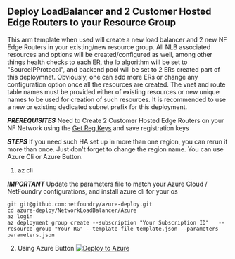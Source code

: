 
## Deploy LoadBalancer and 2 Customer Hosted Edge Routers to your Resource Group
This arm template when used will create a new load balancer and 2 new NF Edge Routers in your existing/new resource group. All NLB associated resources and options will be created/configured as well, among other things health checks to each ER, the lb algorithm will be set to "SourceIPProtocol", and backend pool will be set to 2 ERs created part of this deploymnet. Obviously, one can add more ERs or change any configuration option once all the resources are created. The vnet and route table names must be provided either of existing resources or new unique names to be used for creation of such resources. It is recommended to use a new or existing dedicated subnet prefix for this deployment.

***PREREQUISITES***
    Need to Create 2 Customer Hosted Edge Routers on your NF Network using the [Get Reg Keys](https://nfconsole.io/login) and save registration keys

***STEPS***
    If you need such HA set up in more than one region, you can rerun it more than once. Just don't forget to change the region name. You can use Azure Cli or Azure Button.

1. az cli

***IMPORTANT***
    Update the parameters file to match your Azure Cloud / NetFoundry configurations, and install azure cli for your os

```
git git@github.com:netfoundry/azure-deploy.git
cd azure-deploy/NetworkLoadBalancer/Azure
az login
az deployment group create --subscription "Your Subscription ID"   --resource-group "Your RG" --template-file template.json --parameters parameters.json
```
2. Using Azure Button
[![Deploy to Azure](https://azurecomcdn.azureedge.net/mediahandler/acomblog/media/Default/blog/deploybutton.png)](https://portal.azure.com/#create/Microsoft.Template/uri/https%3A%2F%2Fraw.githubusercontent.com%2FNetFoundry%2Fazure-deploy%2Fverifytemplate%2FNetworkLoadBalancer%2FAzure%2Ftemplate.json)
